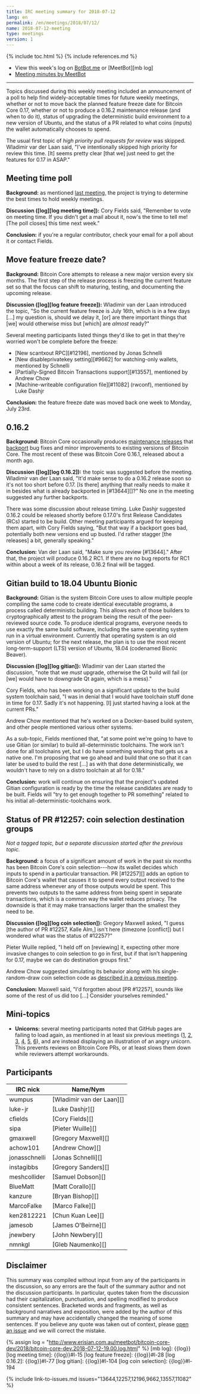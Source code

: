 ```yaml
---
title: IRC meeting summary for 2018-07-12
lang: en
permalink: /en/meetings/2018/07/12/
name: 2018-07-12-meeting
type: meetings
version: 1
---
```

{% include toc.html %}
{% include references.md %}

- View this week's log on [BotBot.me][bbm log] or [MeetBot][mb log]
- [Meeting minutes by MeetBot][mb minutes]

---

Topics discussed during this weekly meeting included an announcement of
a poll to help find widely-acceptable times for future weekly meetings,
whether or not to move back the planned feature freeze date for Bitcoin
Core 0.17, whether or not to produce a 0.16.2 maintenance release (and
when to do it), status of upgrading the deterministic build environment
to a new version of Ubuntu, and the status of a PR related to what coins
(inputs) the wallet automatically chooses to spend.

The usual first topic of *high priority pull requests for review* was
skipped.  Wladimir var der Laan said, "I've intentionally skipped high
priority for review this time.  [It] seems pretty clear [that we] just
need to get the features for 0.17 in ASAP."

## Meeting time poll

**Background:** as mentioned [last meeting][], the project is trying to
determine the best times to hold weekly meetings.

**Discussion ([log][log meeting time]):** Cory Fields said, "Remember to
vote on meeting time.  If you didn't get a mail about it, now's the time
to tell me! [The poll closes] this time next week."

**Conclusion:** if you're a regular contributor, check your email for a
poll about it or contact Fields.

## Move feature freeze date?

**Background:** Bitcoin Core attempts to release a new major version
every six months.  The first step of the release process is freezing the
current feature set so that the focus can shift to maturing, testing,
and documenting the upcoming release.

**Discussion ([log][log feature freeze]):** Wladimir van der Laan
introduced the topic, "So the current feature freeze is July 16th, which
is in a few days [...] my question is, should we delay it, [or] are
there important things that [we] would otherwise miss but [which] are
*almost* ready?"

Several meeting participants listed things they'd like to get in that
they're worried won't be complete before the freeze:

- [New scantxout RPC][#12196], mentioned by Jonas Schnelli
- [New disableprivatekey setting][#9662] for watching-only wallets,
  mentioned by Schnelli
- [Partially-Signed Bitcoin Transactions support][#13557], mentioned by
  Andrew Chow
- [Machine-writeable configuration file][#11082] (rwconf), mentioned by
  Luke Dashjr

**Conclusion:** the feature freeze date was moved back one week to
Monday, July 23rd.

## 0.16.2

**Background:** Bitcoin Core occasionally produces [maintenance
releases][] that [backport][] bug fixes and minor improvements to
existing versions of Bitcoin Core.  The most recent of these was Bitcoin
Core 0.16.1, released about a month ago.

**Discussion ([log][log 0.16.2]):** the topic was suggested before the
meeting.  Wladimir van der Laan said, "It'd make sense to do a 0.16.2
release soon so it's not too short before 0.17.  [Is there] anything
that really needs to make it in besides what is already backported in
[#13644][]?"  No one in the meeting suggested any further backports.

There was some discussion about release timing.  Luke Dashjr suggested
0.16.2 could be released shortly before 0.17.0's first Release
Candidates (RCs) started to be build.  Other meeting participants argued
for keeping them apart, with Cory Fields saying, "But that way if a
backport goes bad, potentially both new versions end up busted.  I'd
rather stagger [the releases] a bit, generally speaking."

**Conclusion:** Van der Laan said, "Make sure you review \[#13644]."
After that, the project will produce 0.16.2 RC1.  If there are no bug
reports for RC1 within about a week of its release, 0.16.2 final will be
tagged.

## Gitian build to 18.04 Ubuntu Bionic

**Background:** Gitian is the system Bitcoin Core uses to allow multiple
people compiling the same code to create identical executable programs,
a process called deterministic building.  This allows each of those
builders to cryptographically attest to the program being the result of
the peer-reviewed source code.  To produce identical programs, everyone
needs to use exactly the same build software, including the same
operating system run in a virtual environment.  Currently that operating
system is an old version of Ubuntu; for the next release, the plan is to
use the most recent long-term-support (LTS) version of Ubuntu, 18.04
(codenamed Bionic Beaver).

**Discussion ([log][log gitian]):** Wladimir van der Laan started the
discussion, "note that we *must* upgrade, otherwise the Qt build will
fail (or [we] would have to downgrade Qt again, which is a mess)."

Cory Fields, who has been working on a significant update to the build
system toolchain said, "I was in denial that I would have toolchain
stuff done in time for 0.17.  Sadly it's not happening.  [I] just
started having a look at the current PRs."

Andrew Chow mentioned that he's worked on a Docker-based build system,
and other people mentioned various other systems.

As a sub-topic, Fields mentioned that, "at some point we're going to
have to use Gitian (or similar) to build all-deterministic toolchains.
The work isn't done for all toolchains yet, but I do have something
working that gets us a native one.  I'm proposing that we go ahead and
build that one so that it can later be used to build the rest [...] as
with that done deterministically, we wouldn't have to rely on a distro
toolchain at all for 0.18."

**Conclusion:** work will continue on ensuring that the project's
updated Gitian configuration is ready by the time the release candidates
are ready to be built.  Fields will "try to get enough together to PR
something" related to his initial all-deterministic-toolchains work.

## Status of PR #12257: coin selection destination groups

*Not a tagged topic, but a separate discussion started after the
previous topic.*

**Background:** a focus of a significant amount of work in the past six
months has been Bitcoin Core's coin selection---how its wallet decides which
inputs to spend in a particular transaction.  PR [#12257][] adds an
option to Bitcoin Core's wallet that causes it to spend every output
received to the same address whenever any of those outputs would be
spent.  This prevents two outputs to the same address from being spent
in separate transactions, which is a common way the wallet reduces
privacy.  The downside is that it may make transactions larger than the
smallest they need to be.

**Discussion ([log][log coin selection]):** Gregory Maxwell asked, "I
guess [the author of PR #12257, Kalle Alm,] isn't here (timezone
[conflict]) but I wondered what was the status of #12257?"

Pieter Wuille replied, "I held off on [reviewing] it, expecting other
more invasive changes to coin selection to go in first, but if that
isn't happening for 0.17, maybe we can do destination groups first."

Andrew Chow suggested simulating its behavior along with his
single-random-draw coin selection code as [described in a previous
meeting][srd].

**Conclusion:** Maxwell said, "I'd forgotten about [PR #12257], sounds
like some of the rest of us did too [...] Consider yourselves reminded."

## Mini-topics

- **Unicorns:** several meeting participants noted that GitHub pages are
  failing to load again, as mentioned in at least six previous meetings
  ([1][m1], [2][m2], [3][m3], [4][m4], [5][m6], [6][m6]), and are
  instead displaying an illustration of an angry unicorn.  This prevents
  reviews on Bitcoin Core PRs, or at least slows them down while
  reviewers attempt workarounds.
  
## Participants

| IRC nick        | Name/Nym                  |
|-----------------|---------------------------|
| wumpus          | [Wladimir van der Laan][] |
| luke-jr         | [Luke Dashjr][]           |
| cfields         | [Cory Fields][]           |
| sipa            | [Pieter Wuille][]         |
| gmaxwell        | [Gregory Maxwell][]       |
| achow101        | [Andrew Chow][]           |
| jonasschnelli   | [Jonas Schnelli][]        |
| instagibbs      | [Gregory Sanders][]       |
| meshcollider    | [Samuel Dobson][]         |
| BlueMatt        | [Matt Corallo][]          |
| kanzure         | [Bryan Bishop][]          |
| MarcoFalke      | [Marco Falke][]           |
| ken2812221      | [Chun Kuan Lee][]         |
| jamesob         | [James O'Beirne][]        |
| jnewbery        | [John Newbery][]          |
| nmnkgl          | [Gleb Naumenko][]         |

## Disclaimer

This summary was compiled without input from any of the participants in
the discussion, so any errors are the fault of the summary author and
not the discussion participants.  In particular, quotes taken from the
discussion had their capitalization, punctuation, and spelling modified
to produce consistent sentences.  Bracketed words and fragments, as well
as background narratives and exposition, were added by the author of
this summary and may have accidentally changed the meaning of some
sentences.  If you believe any quote was taken out of context, please
[open an issue](https://github.com/bitcoin-core/bitcoincore.org/issues/new)
and we will correct the mistake.

[bbm log]: https://botbot.me/freenode/bitcoin-core-dev/msg/102030043/
[mb minutes]: http://www.erisian.com.au/meetbot/bitcoin-core-dev/2018/bitcoin-core-dev.2018-07-12-19.00.html
[current high-priority PRs]: https://github.com/bitcoin/bitcoin/projects/8

{% assign log = "http://www.erisian.com.au/meetbot/bitcoin-core-dev/2018/bitcoin-core-dev.2018-07-12-19.00.log.html" %}
[mb log]: {{log}}
[log meeting time]: {{log}}#l-15
[log feature freeze]: {{log}}#l-28
[log 0.16.2]: {{log}}#l-77
[log gitian]: {{log}}#l-104
[log coin selection]: {{log}}#l-194

[last meeting]: /en/meetings/2018/07/05/
[maintenance releases]: /en/lifecycle/#maintenance-releases
[backport]: https://en.wikipedia.org/wiki/Backporting
[docs repo]: https://github.com/bitcoin-core/docs
[srd]: /en/meetings/2018/06/21/#coin-selection

[m1]: /en/meetings/2018/04/12/
[m2]: /en/meetings/2018/04/19/
[m3]: /en/meetings/2018/04/26/
[m4]: /en/meetings/2018/05/03/
[m5]: /en/meetings/2018/05/10/
[m6]: /en/meetings/2018/05/17/

{% include link-to-issues.md issues="13644,12257,12196,9662,13557,11082" %}

